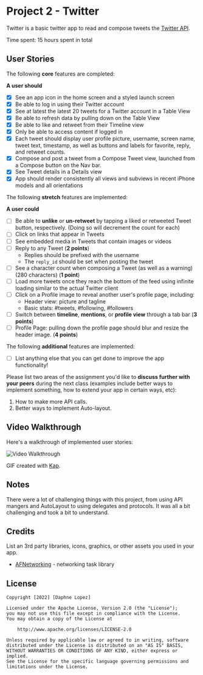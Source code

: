 # Project 2 - Twitter

Twitter is a basic twitter app to read and compose tweets the [Twitter API](https://apps.twitter.com/).

Time spent: 15 hours spent in total

## User Stories

The following **core** features are completed:

**A user should**

- [x] See an app icon in the home screen and a styled launch screen
- [x] Be able to log in using their Twitter account
- [x] See at latest the latest 20 tweets for a Twitter account in a Table View
- [x] Be able to refresh data by pulling down on the Table View
- [x] Be able to like and retweet from their Timeline view
- [x] Only be able to access content if logged in
- [x] Each tweet should display user profile picture, username, screen name, tweet text, timestamp, as well as buttons and labels for favorite, reply, and retweet counts.
- [x] Compose and post a tweet from a Compose Tweet view, launched from a Compose button on the Nav bar.
- [x] See Tweet details in a Details view
- [x] App should render consistently all views and subviews in recent iPhone models and all orientations

The following **stretch** features are implemented:

**A user could**

- [ ] Be able to **unlike** or **un-retweet** by tapping a liked or retweeted Tweet button, respectively. (Doing so will decrement the count for each)
- [ ] Click on links that appear in Tweets
- [ ] See embedded media in Tweets that contain images or videos
- [ ] Reply to any Tweet (**2 points**)
  - Replies should be prefixed with the username
  - The `reply_id` should be set when posting the tweet
- [ ] See a character count when composing a Tweet (as well as a warning) (280 characters) (**1 point**)
- [ ] Load more tweets once they reach the bottom of the feed using infinite loading similar to the actual Twitter client
- [ ] Click on a Profile image to reveal another user's profile page, including:
  - Header view: picture and tagline
  - Basic stats: #tweets, #following, #followers
- [ ] Switch between **timeline**, **mentions**, or **profile view** through a tab bar (**3 points**)
- [ ] Profile Page: pulling down the profile page should blur and resize the header image. (**4 points**)

The following **additional** features are implemented:

- [ ] List anything else that you can get done to improve the app functionality!

Please list two areas of the assignment you'd like to **discuss further with your peers** during the next class (examples include better ways to implement something, how to extend your app in certain ways, etc):

1. How to make more API calls.
2. Better ways to implement Auto-layout.

## Video Walkthrough

Here's a walkthrough of implemented user stories:

<img src='https://github.com/daplopez/Twitter/blob/main/Screen-Recording-2022-06-24-at-4.gif' title='Video Walkthrough' width='' alt='Video Walkthrough' />

GIF created with [Kap](https://getkap.co/).

## Notes

There were a lot of challenging things with this project, from using API mangers and AutoLayout to using delegates and protocols. It was all a bit challenging and took a bit to understand.

## Credits

List an 3rd party libraries, icons, graphics, or other assets you used in your app.

- [AFNetworking](https://github.com/AFNetworking/AFNetworking) - networking task library

## License

    Copyright [2022] [Daphne Lopez]

    Licensed under the Apache License, Version 2.0 (the "License");
    you may not use this file except in compliance with the License.
    You may obtain a copy of the License at

        http://www.apache.org/licenses/LICENSE-2.0

    Unless required by applicable law or agreed to in writing, software
    distributed under the License is distributed on an "AS IS" BASIS,
    WITHOUT WARRANTIES OR CONDITIONS OF ANY KIND, either express or implied.
    See the License for the specific language governing permissions and
    limitations under the License.
